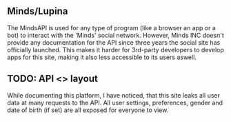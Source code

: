## Minds/Lupina

The MindsAPI is used for any type of program (like a browser an app or a bot) to interact with the 'Minds' social network.
However, Minds INC doesn't provide any documentation for the API since three years the social site has officially launched.
This makes it harder for 3rd-party developers to develop apps for this site, making it also less accessible to its users aswell.

## TODO: API <> layout

While documenting this platform, I have noticed, that this site leaks all user data at many requests to the API.
All user settings, preferences, gender and date of birth (if set) are all exposed for everyone to view.
